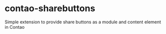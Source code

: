 contao-sharebuttons
===================

Simple extension to provide share buttons as a module and content element in Contao
